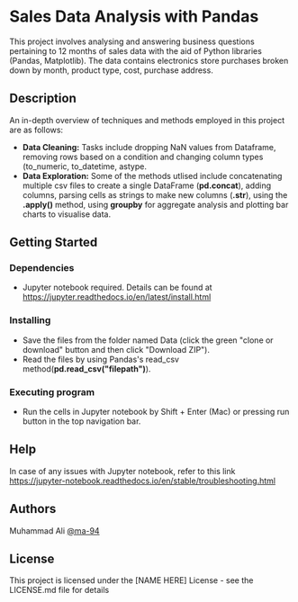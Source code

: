 # Sales Data Analysis with Pandas

This project involves analysing and answering business questions pertaining to 12 months of sales data with the aid of Python libraries (Pandas, Matplotlib). The data contains electronics store purchases broken down by month, product type, cost, purchase address.

## Description

An in-depth overview of techniques and methods employed in this project are as follows:
- **Data Cleaning:** Tasks include dropping NaN values from Dataframe, removing rows based on a condition and changing column types (to_numeric, to_datetime, astype.
- **Data Exploration:** Some of the methods utlised include concatenating multiple csv files to create a single DataFrame (**pd.concat**), adding columns, parsing cells as strings to make new columns (**.str**), using the **.apply()** method, using **groupby** for aggregate analysis and plotting bar charts to visualise data.

## Getting Started

### Dependencies

* Jupyter notebook required. Details can be found at https://jupyter.readthedocs.io/en/latest/install.html 

### Installing

* Save the files from the folder named Data (click the green "clone or download" button and then click "Download ZIP").
* Read the files by using Pandas's read_csv method(**pd.read_csv("filepath")**).

### Executing program

* Run the cells in Jupyter notebook by Shift + Enter (Mac) or pressing run button in the top navigation bar.

## Help

In case of any issues with Jupyter notebook, refer to this link https://jupyter-notebook.readthedocs.io/en/stable/troubleshooting.html

## Authors

Muhammad Ali
[@ma-94](https://www.linkedin.com/in/muhammadali7/)

## License

This project is licensed under the [NAME HERE] License - see the LICENSE.md file for details
